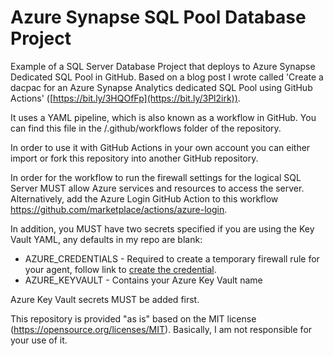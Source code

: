 # Azure Synapse SQL Pool Database Project

Example of a SQL Server Database Project that deploys to Azure Synapse Dedicated SQL Pool in GitHub. Based on a blog post I wrote called 'Create a dacpac for an Azure Synapse Analytics dedicated SQL Pool using GitHub Actions' ([https://bit.ly/3HQOfFp](https://bit.ly/3Pl2irk)).

It uses a YAML pipeline, which is also known as a workflow in GitHub. You can find this file in the /.github/workflows folder of the repository.

In order to use it with GitHub Actions in your own account you can either import or fork this repository into another GitHub repository.

In order for the workflow to run the firewall settings for the logical SQL Server MUST allow Azure services and resources to access the server. Alternatively, add the Azure Login GitHub Action to this workflow https://github.com/marketplace/actions/azure-login.

In addition, you MUST have two secrets specified if you are using the Key Vault YAML, any defaults in my repo are blank:

- AZURE_CREDENTIALS - Required to create a temporary firewall rule for your agent, follow link to [create the credential](https://bit.ly/3Mn5a53). 
- AZURE_KEYVAULT - Contains your Azure Key Vault name 

Azure Key Vault secrets MUST be added first.

This repository is provided "as is" based on the MIT license (https://opensource.org/licenses/MIT). Basically, I am not responsible for your use of it.
